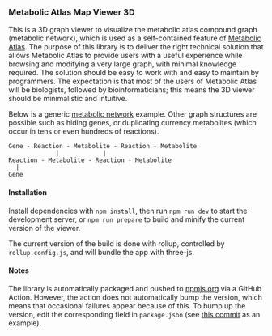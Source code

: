 ### Metabolic Atlas Map Viewer 3D

This is a 3D graph viewer to visualize the metabolic atlas compound graph (metabolic network), which is used as a self-contained feature of [Metabolic Atlas](https://metabolicatlas.org). The purpose of this library is to deliver the right technical solution that allows Metabolic Atlas to provide users with a useful experience while browsing and modifying a very large graph, with minimal knowledge required. The solution should be easy to work with and easy to maintain by programmers. The expectation is that most of the users of Metabolic Atlas will be biologists, followed by bioinformaticians; this means the 3D viewer should be minimalistic and intuitive.

Below is a generic [metabolic network](https://en.wikipedia.org/wiki/Metabolic_network) example. Other graph structures are possible such as hiding genes, or duplicating currency metabolites (which occur in tens or even hundreds of reactions).

```
Gene - Reaction - Metabolite - Reaction - Metabolite
             |            |
Reaction - Metabolite - Reaction - Metabolite
  |
Gene
```

#### Installation

Install dependencies with `npm install`, then run `npm run dev` to start the development server, or `npm run prepare` to build and minify the current version of the viewer.

The current version of the build is done with rollup, controlled by `rollup.config.js`, and will bundle the app with three-js.

#### Notes

The library is automatically packaged and pushed to [npmjs.org](https://www.npmjs.com/package/@metabolicatlas/3d-network-viewer) via a GitHub Action. However, the action does not automatically bump the version, which means that occasional failures appear because of this. To bump up the version, edit the corresponding field in `package.json` (see [this commit](https://github.com/MetabolicAtlas/3d-network-viewer/commit/35f0770b9643cc4adb52bc0b5c3f572be1609203) as an example).
